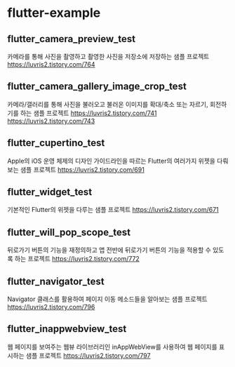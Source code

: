 # flutter-example

## flutter_camera_preview_test
카메라를 통해 사진을 촬영하고
촬영한 사진을 저장소에 저장하는 샘플 프로젝트
https://luvris2.tistory.com/764

## flutter_camera_gallery_image_crop_test
카메라/갤러리를 통해 사진을 불러오고
불러온 이미지를 확대/축소 또는 자르기, 회전하기를 하는 샘플 프로젝트
https://luvris2.tistory.com/741
https://luvris2.tistory.com/743

## flutter_cupertino_test
Apple의 iOS 운영 체제의 디자인 가이드라인을 따르는 Flutter의 여러가지 위젯을 다뤄보는 샘플 프로젝트
https://luvris2.tistory.com/691

## flutter_widget_test
기본적인 Flutter의 위젯을 다루는 샘플 프로젝트
https://luvris2.tistory.com/671

## flutter_will_pop_scope_test
뒤로가기 버튼의 기능을 재정의하고
앱 전반에 뒤로가기 버튼의 기능을 적용할 수 있도록 하는 프로젝트
https://luvris2.tistory.com/772

## flutter_navigator_test
Navigator 클래스를 활용하여 페이지 이동 메소드들을 알아보는 샘플 프로젝트
https://luvris2.tistory.com/796

## flutter_inappwebview_test
웹 페이지를 보여주는 웹뷰 라이브러리인 inAppWebView를 사용하여 웹 페이지를 표시하는 샘플 프로젝트
https://luvris2.tistory.com/797